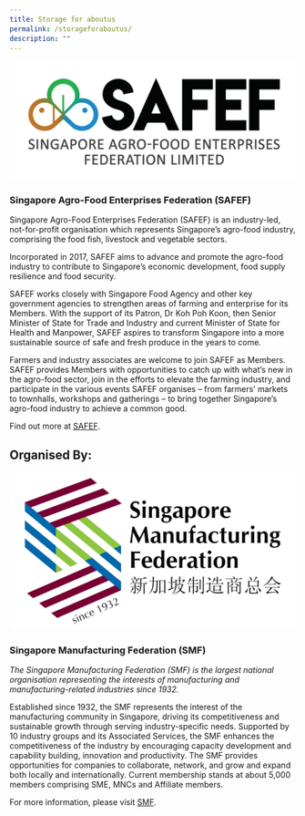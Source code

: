 ```yaml
---
title: Storage for aboutus
permalink: /storageforaboutus/
description: ""
---
```

![](/images/SAFEF%20logo.png)

### Singapore Agro-Food Enterprises Federation (SAFEF)

Singapore Agro-Food Enterprises Federation (SAFEF) is an industry-led, not-for-profit organisation which represents Singapore’s agro-food industry, comprising the food fish, livestock and vegetable sectors.

Incorporated in 2017, SAFEF aims to advance and promote the agro-food industry to contribute to Singapore’s economic development, food supply resilience and food security.

SAFEF works closely with Singapore Food Agency and other key government agencies to strengthen areas of farming and enterprise for its Members. With the support of its Patron, Dr Koh Poh Koon, then Senior Minister of State for Trade and Industry and current Minister of State for Health and Manpower, SAFEF aspires to transform Singapore into a more sustainable source of safe and fresh produce in the years to come.

Farmers and industry associates are welcome to join SAFEF as Members. SAFEF provides Members with opportunities to catch up with what’s new in the agro-food sector, join in the efforts to elevate the
farming industry, and participate in the various events SAFEF organises – from farmers’ markets to townhalls, workshops and gatherings – to bring together Singapore’s agro-food industry to achieve a
common good.

Find out more at [SAFEF](https://safef.org.sg/).


## Organised By:
![](/images/SMF-Logo_New-Version-transparent.png)
### Singapore Manufacturing Federation (SMF)

*The Singapore Manufacturing Federation (SMF) is the largest national organisation representing the interests of manufacturing and manufacturing-related industries since 1932.*

Established since 1932, the SMF represents the interest of the manufacturing community in Singapore, driving its competitiveness and sustainable growth through serving industry-specific needs. Supported by 10 industry groups and its Associated Services, the SMF enhances the competitiveness of the industry by encouraging capacity development and capability building, innovation and productivity. The SMF provides opportunities for companies to collaborate, network, and grow and expand both locally
and internationally. Current membership stands at about 5,000 members comprising SME, MNCs and Affiliate members.

For more information, please visit [SMF](https://www.smfederation.org.sg/). 
